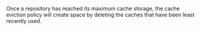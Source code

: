 Once a repository has reached its maximum cache storage, the cache eviction policy will create space by deleting the caches that have been least recently used.
